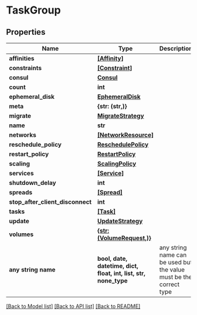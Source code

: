 # TaskGroup


## Properties
Name | Type | Description | Notes
------------ | ------------- | ------------- | -------------
**affinities** | [**[Affinity]**](Affinity.md) |  | [optional] 
**constraints** | [**[Constraint]**](Constraint.md) |  | [optional] 
**consul** | [**Consul**](Consul.md) |  | [optional] 
**count** | **int** |  | [optional] 
**ephemeral_disk** | [**EphemeralDisk**](EphemeralDisk.md) |  | [optional] 
**meta** | **{str: (str,)}** |  | [optional] 
**migrate** | [**MigrateStrategy**](MigrateStrategy.md) |  | [optional] 
**name** | **str** |  | [optional] 
**networks** | [**[NetworkResource]**](NetworkResource.md) |  | [optional] 
**reschedule_policy** | [**ReschedulePolicy**](ReschedulePolicy.md) |  | [optional] 
**restart_policy** | [**RestartPolicy**](RestartPolicy.md) |  | [optional] 
**scaling** | [**ScalingPolicy**](ScalingPolicy.md) |  | [optional] 
**services** | [**[Service]**](Service.md) |  | [optional] 
**shutdown_delay** | **int** |  | [optional] 
**spreads** | [**[Spread]**](Spread.md) |  | [optional] 
**stop_after_client_disconnect** | **int** |  | [optional] 
**tasks** | [**[Task]**](Task.md) |  | [optional] 
**update** | [**UpdateStrategy**](UpdateStrategy.md) |  | [optional] 
**volumes** | [**{str: (VolumeRequest,)}**](VolumeRequest.md) |  | [optional] 
**any string name** | **bool, date, datetime, dict, float, int, list, str, none_type** | any string name can be used but the value must be the correct type | [optional]

[[Back to Model list]](../README.md#documentation-for-models) [[Back to API list]](../README.md#documentation-for-api-endpoints) [[Back to README]](../README.md)


